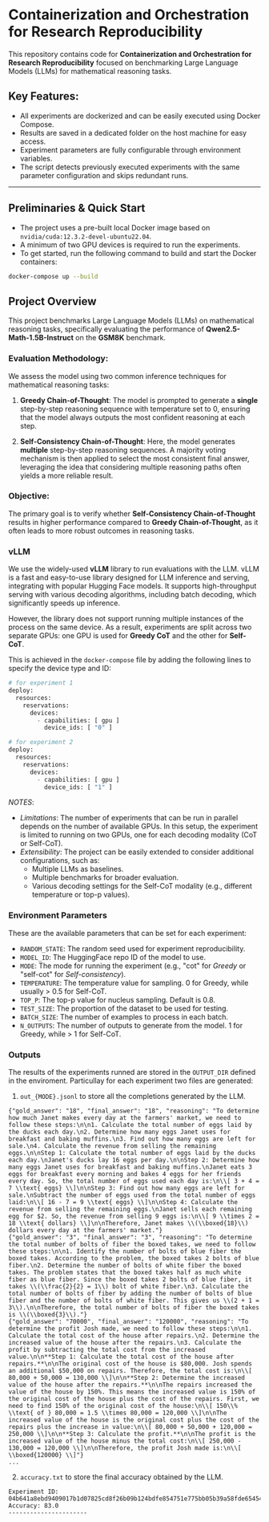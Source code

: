 # Containerization and Orchestration for Research Reproducibility

This repository contains code for **Containerization and Orchestration for Research Reproducibility** focused on benchmarking Large Language Models (LLMs) for mathematical reasoning tasks.

## Key Features:
- All experiments are dockerized and can be easily executed using Docker Compose.
- Results are saved in a dedicated folder on the host machine for easy access.
- Experiment parameters are fully configurable through environment variables.
- The script detects previously executed experiments with the same parameter configuration and skips redundant runs.

---

## Preliminaries & Quick Start

- The project uses a pre-built local Docker image based on `nvidia/cuda:12.3.2-devel-ubuntu22.04`.
- A minimum of two GPU devices is required to run the experiments.
- To get started, run the following command to build and start the Docker containers:

```bash
docker-compose up --build
```

## Project Overview

This project benchmarks Large Language Models (LLMs) on mathematical reasoning tasks, specifically evaluating the performance of **Qwen2.5-Math-1.5B-Instruct** on the **GSM8K** benchmark.

### Evaluation Methodology:
We assess the model using two common inference techniques for mathematical reasoning tasks:

1. **Greedy Chain-of-Thought**: The model is prompted to generate a **single** step-by-step reasoning sequence with temperature set to 0, ensuring that the model always outputs the most confident reasoning at each step.

2. **Self-Consistency Chain-of-Thought**: Here, the model generates **multiple** step-by-step reasoning sequences. A majority voting mechanism is then applied to select the most consistent final answer, leveraging the idea that considering multiple reasoning paths often yields a more reliable result.

### Objective:
The primary goal is to verify whether **Self-Consistency Chain-of-Thought** results in higher performance compared to **Greedy Chain-of-Thought**, as it often leads to more robust outcomes in reasoning tasks. 

### vLLM

We use the widely-used **vLLM** library to run evaluations with the LLM. vLLM is a fast and easy-to-use library designed for LLM inference and serving, integrating with popular Hugging Face models. It supports high-throughput serving with various decoding algorithms, including batch decoding, which significantly speeds up inference.

However, the library does not support running multiple instances of the process on the same device. As a result, experiments are split across two separate GPUs: one GPU is used for **Greedy CoT** and the other for **Self-CoT**.

This is achieved in the `docker-compose` file by adding the following lines to specify the device type and ID:

```python
# for experiment 1
deploy:
  resources:
    reservations:
      devices:
        - capabilities: [ gpu ]
          device_ids: [ "0" ]

# for experiment 2
deploy:
  resources:
    reservations:
      devices:
        - capabilities: [ gpu ]
          device_ids: [ "1" ]
```

*NOTES*:
- *Limitations*: The number of experiments that can be run in parallel depends on the number of available GPUs. In this setup, the experiment is limited to running on two GPUs, one for each decoding modality (CoT or Self-CoT).
- *Extensibility*: The project can be easily extended to consider additional configurations, such as:
  - Multiple LLMs as baselines.
  - Multiple benchmarks for broader evaluation.
  - Various decoding settings for the Self-CoT modality (e.g., different temperature or top-p values).

### Environment Parameters

These are the available parameters that can be set for each experiment:

- `RANDOM_STATE`: The random seed used for experiment reproducibility.
- `MODEL_ID`: The HuggingFace repo ID of the model to use.
- `MODE`: The mode for running the experiment (e.g., "cot" for *Greedy* or "self-cot" for *Self-consistency*).
- `TEMPERATURE`: The temperature value for sampling. 0 for Greedy, while usually > 0.5 for Self-CoT.
- `TOP_P`: The top-p value for nucleus sampling. Default is 0.8.
- `TEST_SIZE`: The proportion of the dataset to be used for testing.
- `BATCH_SIZE`: The number of examples to process in each batch.
- `N_OUTPUTS`: The number of outputs to generate from the model. 1 for Greedy, while > 1 for Self-CoT.

### Outputs
The results of the experiments runned are stored in the `OUTPUT_DIR` defined in the enviroment. Particullay for each experiment two files are generated:

1) `out_{MODE}.jsonl` to store all the completions generated by the LLM.
```
{"gold_answer": "18", "final_answer": "18", "reasoning": "To determine how much Janet makes every day at the farmers' market, we need to follow these steps:\n\n1. Calculate the total number of eggs laid by the ducks each day.\n2. Determine how many eggs Janet uses for breakfast and baking muffins.\n3. Find out how many eggs are left for sale.\n4. Calculate the revenue from selling the remaining eggs.\n\nStep 1: Calculate the total number of eggs laid by the ducks each day.\nJanet's ducks lay 16 eggs per day.\n\nStep 2: Determine how many eggs Janet uses for breakfast and baking muffins.\nJanet eats 3 eggs for breakfast every morning and bakes 4 eggs for her friends every day. So, the total number of eggs used each day is:\n\\[ 3 + 4 = 7 \\text{ eggs} \\]\n\nStep 3: Find out how many eggs are left for sale.\nSubtract the number of eggs used from the total number of eggs laid:\n\\[ 16 - 7 = 9 \\text{ eggs} \\]\n\nStep 4: Calculate the revenue from selling the remaining eggs.\nJanet sells each remaining egg for $2. So, the revenue from selling 9 eggs is:\n\\[ 9 \\times 2 = 18 \\text{ dollars} \\]\n\nTherefore, Janet makes \\(\\boxed{18}\\) dollars every day at the farmers' market."}
{"gold_answer": "3", "final_answer": "3", "reasoning": "To determine the total number of bolts of fiber the boxed takes, we need to follow these steps:\n\n1. Identify the number of bolts of blue fiber the boxed takes. According to the problem, the boxed takes 2 bolts of blue fiber.\n2. Determine the number of bolts of white fiber the boxed takes. The problem states that the boxed takes half as much white fiber as blue fiber. Since the boxed takes 2 bolts of blue fiber, it takes \\(\\frac{2}{2} = 1\\) bolt of white fiber.\n3. Calculate the total number of bolts of fiber by adding the number of bolts of blue fiber and the number of bolts of white fiber. This gives us \\(2 + 1 = 3\\).\n\nTherefore, the total number of bolts of fiber the boxed takes is \\(\\boxed{3}\\)."}
{"gold_answer": "70000", "final_answer": "120000", "reasoning": "To determine the profit Josh made, we need to follow these steps:\n\n1. Calculate the total cost of the house after repairs.\n2. Determine the increased value of the house after the repairs.\n3. Calculate the profit by subtracting the total cost from the increased value.\n\n**Step 1: Calculate the total cost of the house after repairs.**\n\nThe original cost of the house is $80,000. Josh spends an additional $50,000 on repairs. Therefore, the total cost is:\n\\[ 80,000 + 50,000 = 130,000 \\]\n\n**Step 2: Determine the increased value of the house after the repairs.**\n\nThe repairs increased the value of the house by 150%. This means the increased value is 150% of the original cost of the house plus the cost of the repairs. First, we need to find 150% of the original cost of the house:\n\\[ 150\\% \\text{ of } 80,000 = 1.5 \\times 80,000 = 120,000 \\]\n\nThe increased value of the house is the original cost plus the cost of the repairs plus the increase in value:\n\\[ 80,000 + 50,000 + 120,000 = 250,000 \\]\n\n**Step 3: Calculate the profit.**\n\nThe profit is the increased value of the house minus the total cost:\n\\[ 250,000 - 130,000 = 120,000 \\]\n\nTherefore, the profit Josh made is:\n\\[ \\boxed{120000} \\]"}
...
```

2) `accuracy.txt` to store the final accuracy obtained by the LLM.
```
Experiment ID: 04b641a8ebd9409017b1d07825cd8f26b09b124bdfe854751e775bb05b39a58fde654540955f66fe79150858199ac24b6f911478d4f969ff87463b22a470b87d
Accuracy: 83.0
----------------------
```


